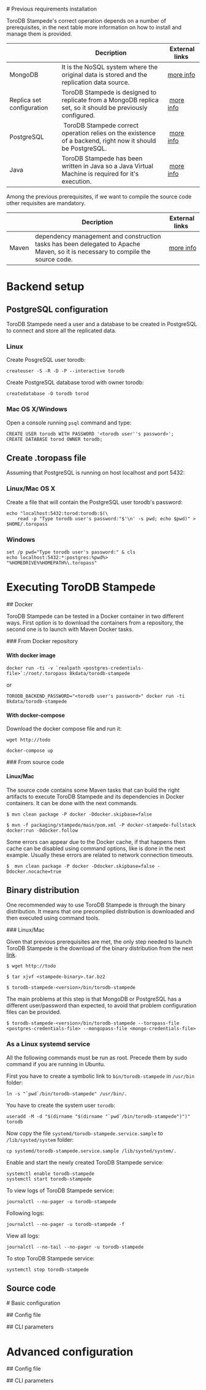 # Previous requirements installation

ToroDB Stampede's correct operation depends on a number of prerequisites, in the next table more information on how to install and manage them is provided.

| | Decription | External links |
|-|------------|----------------|
| MongoDB | It is the NoSQL system where the original data is stored and the replication data source. | [more info](https://docs.mongodb.com/manual/installation/) |
| Replica set configuration | ToroDB Stampede is designed to replicate from a MongoDB replica set, so it should be previously configured. | [more info](https://docs.mongodb.com/manual/tutorial/deploy-replica-set/) | 
| PostgreSQL | ToroDB Stampede correct operation relies on the existence of a backend, right now it should be PostgreSQL. | [more info](https://wiki.postgresql.org/wiki/Detailed_installation_guides) |
| Java | ToroDB Stampede has been written in Java so a Java Virtual Machine is required for it's execution. | [more info](https://java.com/en/download/help/index_installing.xml) |

Among the previous prerequisites, if we want to compile the source code other requisites are mandatory.

| | Decription | External links |
|-|------------|----------------|
| Maven | dependency management and construction tasks has been delegated to Apache Maven, so it is necessary to compile the source code. | [more info](http://maven.apache.org/install.html) | 

# Backend setup

## PostgreSQL configuration

ToroDB Stampede need a user and a database to be created in PostgreSQL to connect and store all the replicated data.

### Linux

Create PosgreSQL user torodb:

    createuser -S -R -D -P --interactive torodb

Create PostgreSQL database torod with owner torodb:

    createdatabase -O torodb torod

### Mac OS X/Windows

Open a console running `psql` command and type:

    CREATE USER torodb WITH PASSWORD '<torodb user''s password>';
    CREATE DATABASE torod OWNER torodb;

## Create .toropass file

Assuming that PostgreSQL is running on host localhost and port 5432:

### Linux/Mac OS X

Create a file that will contain the PostgreSQL user torodb's password:

    echo "localhost:5432:torod:torodb:$(\
        read -p "Type torodb user's password:"$'\n' -s pwd; echo $pwd)" > $HOME/.toropass

### Windows

    set /p pwd="Type torodb user's password:" & cls
    echo localhost:5432:*:postgres:%pwd%> "%HOMEDRIVE%%HOMEPATH%\.toropass"

# Executing ToroDB Stampede

## Docker

ToroDB Stampede can be tested in a Docker container in two different ways. First option is to download the containers from a repository, the second one is to launch with Maven Docker tasks.

### From Docker repository

#### With docker image

    docker run -ti -v `realpath <postgres-credentials-file>`:/root/.toropass 8kdata/torodb-stampede

or

    TORODB_BACKEND_PASSWORD="<torodb user's password>" docker run -ti 8kdata/torodb-stampede


#### With docker-compose

Download the docker compose file and run it:

    wget http://todo

    docker-compose up

### From source code

#### Linux/Mac

The source code contains some Maven tasks that can build the right artifacts to execute ToroDB Stampede and its dependencies in Docker containers. It can be done with the next commands.

    $ mvn clean package -P docker -Ddocker.skipbase=false
    
    $ mvn -f packaging/stampede/main/pom.xml -P docker-stampede-fullstack docker:run -Ddocker.follow

Some errors can appear due to the Docker cache, if that happens then cache can be disabled using command options, like is done in the next example. Usually these errors are related to network connection timeouts.

    $  mvn clean package -P docker -Ddocker.skipbase=false -Ddocker.nocache=true

## Binary distribution

One recommended way to use ToroDB Stampede is through the binary distribution. It means that one precompiled distribution is downloaded and then executed using command tools.

### Linux/Mac

Given that previous prerequisites are met, the only step needed to launch ToroDB Stampede is the download of the binary distribution from the next [link](http://todo).

    $ wget http://todo
    
    $ tar xjvf <stampede-binary>.tar.bz2
    
    $ torodb-stampede-<version>/bin/torodb-stampede

The main problems at this step is that MongoDB or PostgreSQL has a different user/password than expected, to avoid that problem configuration files can be provided.

    $ torodb-stampede-<version>/bin/torodb-stampede --toropass-file <postgres-credentials-file> --mongopass-file <mongo-credentials-file>

### As a Linux systemd service

All the following commands must be run as root. Precede them by sudo command if you are running in Ubuntu.

First you have to create a symbolic link to `bin/torodb-stampede` in `/usr/bin` folder:

    ln -s "`pwd`/bin/torodb-stampede" /usr/bin/.

You have to create the system user `torodb`:

    useradd -M -d "$(dirname "$(dirname "`pwd`/bin/torodb-stampede")")" torodb

Now copy the file `systemd/torodb-stampede.service.sample` to `/lib/systed/system` folder:

    cp systemd/torodb-stampede.service.sample /lib/systed/system/.

Enable and start the newly created ToroDB Stampede service:

    systemctl enable torodb-stampede
    systemctl start torodb-stampede

To view logs of ToroDB Stampede service:

    journalctl --no-pager -u torodb-stampede

Following logs:

    journalctl --no-pager -u torodb-stampede -f

View all logs:

    journalctl --no-tail --no-pager -u torodb-stampede

To stop ToroDB Stampede service:

    systemctl stop torodb-stampede


## Source code

# Basic configuration

## Config file

## CLI parameters

# Advanced configuration

## Config file

## CLI parameters
